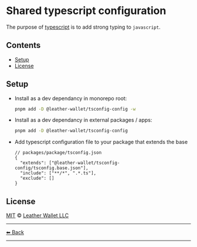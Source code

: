 # Shared typescript configuration

The purpose of [typescript](https://www.typescriptlang.org/) is to add strong typing to `javascript`.

## Contents

- [Setup](#setup)
- [License](#license)

## Setup

- Install as a dev dependancy in monorepo root:

  ```sh
  pnpm add -D @leather-wallet/tsconfig-config -w
  ```

- Install as a dev dependancy in external packages / apps:

  ```sh
  pnpm add -D @leather-wallet/tsconfig-config
  ```

- Add typescript configuration file to your package that extends the base

  ```jsonc
  // packages/package/tsconfig.json
  {
    "extends": ["@leather-wallet/tsconfig-config/tsconfig.base.json"],
    "include": ["**/*", ".*.ts"],
    "exclude": []
  }
  ```

## License

[MIT](../../LICENSE) © [Leather Wallet LLC](https://github.com/leather-wallet/mono)

---

[⬅ Back](../../README.md)

---
